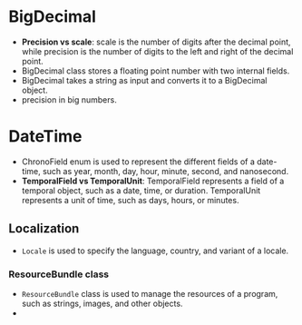 # BigDecimal
- **Precision vs scale**: scale is the number of digits after the decimal point, while precision is the number of digits to the left and right of the decimal point.
- BigDecimal class stores a floating point number with two internal fields.
- BigDecimal takes a string as input and converts it to a BigDecimal object.
- precision in big numbers.

# DateTime
- ChronoField enum is used to represent the different fields of a date-time, such as year, month, day, hour, minute, second, and nanosecond.
- **TemporalField vs TemporalUnit**: TemporalField represents a field of a temporal object, such as a date, time, or duration. TemporalUnit represents a unit of time, such as days, hours, or minutes.

## Localization
- `Locale` is used to specify the language, country, and variant of a locale.

### ResourceBundle class
- `ResourceBundle` class is used to manage the resources of a program, such as strings, images, and other objects.
- 